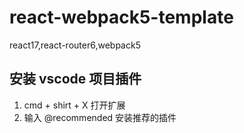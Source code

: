 # react-webpack5-template

react17,react-router6,webpack5

## 安装 vscode 项目插件

1. cmd + shirt + X 打开扩展
2. 输入 @recommended 安装推荐的插件

